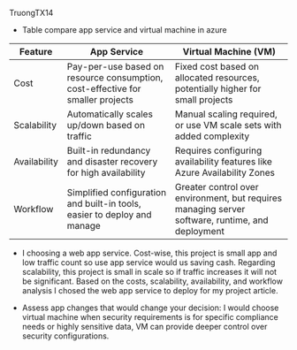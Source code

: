 TruongTX14
* Table compare app service and virtual machine in azure

| Feature | App Service | Virtual Machine (VM) |
|---|---|---|
| Cost | Pay-per-use based on resource consumption, cost-effective for smaller projects | Fixed cost based on allocated resources, potentially higher for small projects |
| Scalability | Automatically scales up/down based on traffic | Manual scaling required, or use VM scale sets with added complexity |
| Availability | Built-in redundancy and disaster recovery for high availability | Requires configuring availability features like Azure Availability Zones |
| Workflow | Simplified configuration and built-in tools, easier to deploy and manage | Greater control over environment, but requires managing server software, runtime, and deployment |

* I choosing a web app service. 
Cost-wise, this project is small app and low traffic count so use app service would us saving cash. Regarding scalability, this project is small in scale so if traffic increases it will not be significant. Based on the costs, scalability, availability, and workflow analysis I chosed the web app service to deploy for my project article.

* Assess app changes that would change your decision:
I would choose virtual machine when security requirements is for specific compliance needs or highly sensitive data, VM can provide deeper control over security configurations. 